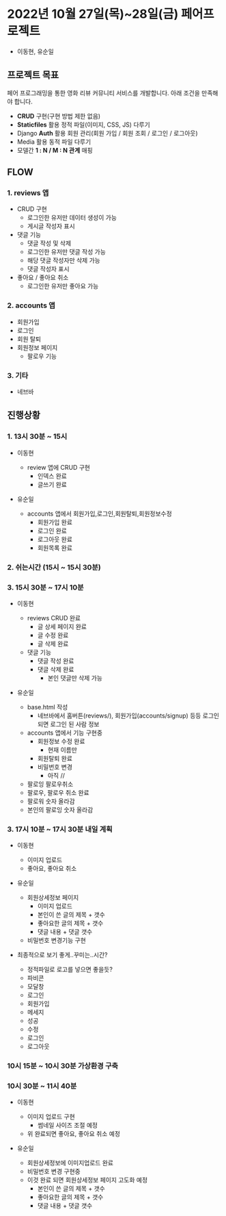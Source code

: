 # 2022년 10월 27일(목)~28일(금) 페어프로젝트

- 이동현, 유순일



## 프로젝트 목표

 페어 프로그래밍을 통한 영화 리뷰 커뮤니티 서비스를 개발합니다. 아래 조건을 만족해야 합니다.

- **CRUD** 구현(구현 방법 제한 없음)
- **Staticfiles** 활용 정적 파일(이미지, CSS, JS) 다루기
- Django **Auth** 활용 회원 관리(회원 가입 / 회원 조회 / 로그인 / 로그아웃)
- Media 활용 동적 파일 다루기
- 모델간 **1 : N / M : N 관계** 매핑



## FLOW

### 1. reviews 앱

- CRUD 구현
  - 로그인한 유저만 데이터 생성이 가능
  - 게시글 작성자  표시
- 댓글 기능
  - 댓글 작성 및 삭제
  - 로그인한 유저만 댓글 작성 가능
  - 해당 댓글 작성자만 삭제 가능
  - 댓글 작성자 표시
- 좋아요 / 좋아요 취소
  - 로그인한 유저만 좋아요 가능



### 2. accounts 앱 

- 회원가입
- 로그인
- 회원 탈퇴
- 회원정보 페이지
  - 팔로우 기능



### 3. 기타

- 네브바



## 진행상황

### 1. 13시 30분 ~ 15시

- 이동현
  - review 앱에 CRUD 구현
    - 인덱스 완료
    - 글쓰기 완료

- 유순일
  - accounts 앱에서 회원가입,로그인,회원탈퇴,회원정보수정
    - 회원가입 완료
    - 로그인 완료
    - 로그아웃 완료
    - 회원목록 완료

### 2. 쉬는시간 (15시 ~ 15시 30분)

### 3. 15시 30분 ~ 17시 10분
- 이동현
  - reviews CRUD 완료
    - 글 상세 페이지 완료
    - 글 수정 완료
    - 글 삭제 완료
  - 댓글 기능
    - 댓글 작성 완료
    - 댓글 삭제 완료
      - 본인 댓글만 삭제 가능

- 유순일
  - base.html 작성
    - 네브바에서 홈버튼(reviews/), 회원가입(accounts/signup) 등등 로그인되면 로그인 된 사람 정보
  - accounts 앱에서 기능 구현중
    - 회원정보 수정 완료
      - 현재 이름만
    - 회원탈퇴 완료
    - 비밀번호 변경
      - 아직 //
  - 팔로잉 팔로우취소
   - 팔로우, 팔로우 취소 완료
    - 팔로워 숫자 올라감
    - 본인의 팔로잉 숫자 올라감

### 3. 17시 10분 ~ 17시 30분 내일 계획

  - 이동현
    - 이미지 업로드
    - 좋아요, 좋아요 취소

  - 유순일
    - 회원상세정보 페이지
      - 이미지 업로드
      - 본인이 쓴 글의 제목 + 갯수
      - 좋아요한 글의 제목 + 갯수
      - 댓글 내용 + 댓글 갯수
    - 비밀번호 변경기능 구현
 
 - 최종적으로 보기 좋게..꾸미는..시간?
   - 정적파일로 로고를 넣으면 좋을듯?
   - 파비콘
   - 모달창
    - 로그인
    - 회원가입
   - 메세지
    - 성공
    - 수정
    - 로그인
    - 로그아웃


### 10시 15분 ~ 10시 30분 가상환경 구축

### 10시 30분 ~ 11시 40분

  - 이동현
    - 이미지 업로드 구현
      - 썸네일 사이즈 조절 예정
    - 위 완료되면 좋아요, 좋아요 취소 예정

  - 유순일
    - 회원상세정보에 이미지업로드 완료
    - 비밀번호 변경 구현중
    - 이것 완료 되면 회원상세정보 페이지 고도화 예정
      - 본인이 쓴 글의 제목 + 갯수
      - 좋아요한 글의 제목 + 갯수
      - 댓글 내용 + 댓글 갯수


